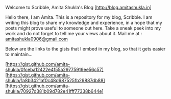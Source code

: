 Welcome to Scribble, Amita Shukla's Blog
[http://blog.amitashukla.in]

Hello there, I am Amita.
This is a repository for my blog, Scribble. 
I am writing this blog to share my knowledge and experience, in a hope that my posts might prove useful to someone out here.
Take a sneak peek into my work and do not forget to tell me your views about it.
Mail me at : amitashukla0906@gmail.com

Below are the links to the gists that I embed in my blog, so that it gets easier to maintain...

[https://gist.github.com/amita-shukla/0fceba12422e4f55a29775919ee56c57]
[https://gist.github.com/amita-shukla/1a8b3421af0c48d687525fb29887db88]
[https://gist.github.com/amita-shukla/70927d381b09d782e41fff77338b644e]
